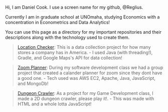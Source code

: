 Hi, I am Daniel Cook. I use a screen name for my github, @Reglius.

Currently I am in graduate school at UNOmaha, studying Economics with a concentration in Econometrics and Data Analytics!

You can use this page as a directory for my important repositories and their descriptions along with the technology used to create them.

>[Location Checker](https://github.com/Reglius/LocationChecker): This is a data collection project for how many stores a company has in America.
 \- I used Java (with threading!), Gradle, and Google Maps's API for data collection!

>[Zoom Planner](https://github.com/Reglius/localhosts): During my software development class we had a group project that created a calander planner for zoom since they dont have a good one.
 \- Tech used was AWS EC2, Apache, Java, JavaScript, and MongoDb!
 
 >[Dungeon Crawler](https://github.com/Reglius/DungeonCrawler): As a project for my Game Development class, I made a 2D dungeon crawler, please play it!.
 \- This was made with HTML and a whole lotta JavaScript!
